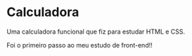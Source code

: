 # Calculadora

Uma calculadora funcional que fiz para estudar HTML e CSS.

Foi o primeiro passo ao meu estudo de front-end!!

